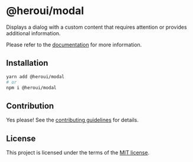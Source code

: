 # @heroui/modal

Displays a dialog with a custom content that requires attention or provides additional information.

Please refer to the [documentation](https://nextui.org/docs/components/modal) for more information.

## Installation

```sh
yarn add @heroui/modal
# or
npm i @heroui/modal
```

## Contribution

Yes please! See the
[contributing guidelines](https://github.com/nextui-org/nextui/blob/master/CONTRIBUTING.md)
for details.

## License

This project is licensed under the terms of the
[MIT license](https://github.com/nextui-org/nextui/blob/master/LICENSE).
